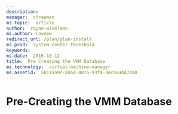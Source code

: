 ```yaml
---
description:  
manager:  cfreeman
ms.topic:  article
author:  rayne-wiselman
ms.author: raynew
redirect_url: /plan/plan-install
ms.prod:  system-center-threshold
keywords:  
ms.date:  2016-10-12
title:  Pre Creating the VMM Database
ms.technology:  virtual-machine-manager
ms.assetid:  5b11a59c-0a54-4815-93f4-3eca84d47da0
---
```


# Pre-Creating the VMM Database
